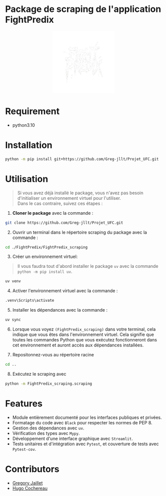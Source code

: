# Package de scraping de l'application FightPredix

<p align="center">
  <img src="../FightPredixApp/img/logo.png" alt="Logo de mon projet" width="200" height="200">
</p>

# Requirement

- python3.10

# Installation

```bash
python -m pip install git+https://github.com/Greg-jllt/Projet_UFC.git
```

# Utilisation

> Si vous avez déjà installé le package, vous n'avez pas besoin d'initialiser un environnement virtuel pour l'utiliser.  
Dans le cas contraire, suivez ces étapes :  

1. **Cloner le package** avec la commande :  

```bash
git clone https://github.com/Greg-jllt/Projet_UFC.git
```

2. Ouvrir un terminal dans le répertoire scraping du package avec la commande :

```bash
cd ./FightPredix/FightPredix_scraping
```

3. Créer un environnement virtuel:

> Il vous faudra tout d'abord installer le package `uv` avec la commande `python -m pip install uv`.

```bash
uv venv
```

4. Activer l'environnement virtuel avec la commande :

```bash
.venv\Scripts\activate
```

5. Installer les dépendances avec la commande :

```bash
uv sync
```

6. Lorsque vous voyez `(FightPredix_scraping)` dans votre terminal, cela indique que vous êtes dans l'environnement virtuel.
Cela signifie que toutes les commandes Python que vous exécutez fonctionneront dans cet environnement et auront accès aux dépendances installées.

7. Repositonnez-vous au répertoire racine

```bash
cd ..
```

8. Exécutez le scraping avec

```bash
python -m FightPredix_scraping.scraping
```

# Features

- Module entièrement documenté pour les interfaces publiques et privées.
- Formatage du code avec `Black` pour respecter les normes de PEP 8.
- Gestion des dépendances avec `uv`.
- Vérification des types avec `Mypy`.
- Développement d'une interface graphique avec `Streamlit`.
- Tests unitaires et d'intégration avec `Pytest`, et couverture de tests avec `Pytest-cov`.

# Contributors

- [Gregory Jaillet](https://github.com/Greg-jllt)
- [Hugo Cochereau](https://github.com/hugocoche)
